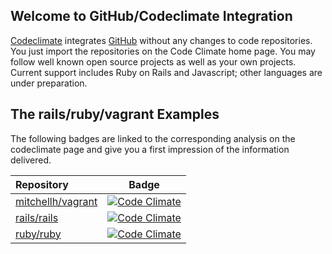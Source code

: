 ## Welcome to GitHub/Codeclimate Integration

[Codeclimate](https://codeclimate.com/) integrates [GitHub](https://github.com) without any changes to code repositories. You just import the repositories on the Code Climate home page. You may follow well known open source projects as well as your own projects. Current support includes Ruby on Rails and Javascript; other languages are under preparation.

## The rails/ruby/vagrant Examples

The following badges are linked to the corresponding analysis on the codeclimate page and give you a first impression of the information delivered.

| Repository | Badge |
|:---------- |-------|
| [mitchellh/vagrant](http://github.com/mitchellh/vagrant) | [![Code Climate](https://codeclimate.com/github/mitchellh/vagrant.png)](https://codeclimate.com/github/mitchellh/vagrant) |  
| [rails/rails](http://github.com/rails/rails) | [![Code Climate](https://codeclimate.com/github/rails/rails.png)](https://codeclimate.com/github/rails/rails) |
| [ruby/ruby](http://github.com/ruby/ruby) | [![Code Climate](https://codeclimate.com/github/ruby/ruby.png)](https://codeclimate.com/github/ruby/ruby) |